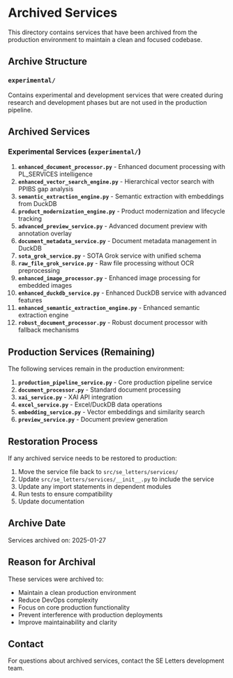 # Archived Services

This directory contains services that have been archived from the production environment to maintain a clean and focused codebase.

## Archive Structure

### `experimental/`
Contains experimental and development services that were created during research and development phases but are not used in the production pipeline.

## Archived Services

### Experimental Services (`experimental/`)

1. **`enhanced_document_processor.py`** - Enhanced document processing with PL_SERVICES intelligence
2. **`enhanced_vector_search_engine.py`** - Hierarchical vector search with PPIBS gap analysis
3. **`semantic_extraction_engine.py`** - Semantic extraction with embeddings from DuckDB
4. **`product_modernization_engine.py`** - Product modernization and lifecycle tracking
5. **`advanced_preview_service.py`** - Advanced document preview with annotation overlay
6. **`document_metadata_service.py`** - Document metadata management in DuckDB
7. **`sota_grok_service.py`** - SOTA Grok service with unified schema
8. **`raw_file_grok_service.py`** - Raw file processing without OCR preprocessing
9. **`enhanced_image_processor.py`** - Enhanced image processing for embedded images
10. **`enhanced_duckdb_service.py`** - Enhanced DuckDB service with advanced features
11. **`enhanced_semantic_extraction_engine.py`** - Enhanced semantic extraction engine
12. **`robust_document_processor.py`** - Robust document processor with fallback mechanisms

## Production Services (Remaining)

The following services remain in the production environment:

1. **`production_pipeline_service.py`** - Core production pipeline service
2. **`document_processor.py`** - Standard document processing
3. **`xai_service.py`** - XAI API integration
4. **`excel_service.py`** - Excel/DuckDB data operations
5. **`embedding_service.py`** - Vector embeddings and similarity search
6. **`preview_service.py`** - Document preview generation

## Restoration Process

If any archived service needs to be restored to production:

1. Move the service file back to `src/se_letters/services/`
2. Update `src/se_letters/services/__init__.py` to include the service
3. Update any import statements in dependent modules
4. Run tests to ensure compatibility
5. Update documentation

## Archive Date

Services archived on: 2025-01-27

## Reason for Archival

These services were archived to:
- Maintain a clean production environment
- Reduce DevOps complexity
- Focus on core production functionality
- Prevent interference with production deployments
- Improve maintainability and clarity

## Contact

For questions about archived services, contact the SE Letters development team. 